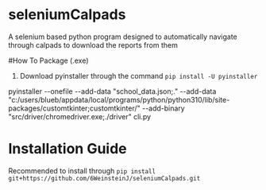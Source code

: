# seleniumCalpads
A selenium based python program designed to automatically navigate through calpads to download the reports from them

#How To Package (.exe)
1. Download pyinstaller through the command `pip install -U pyinstaller`




pyinstaller --onefile --add-data "school_data.json;." --add-data "c:/users/blueb/appdata/local/programs/python/python310/lib/site-packages/customtkinter;customtkinter/" --add-binary "src/driver/chromedriver.exe;./driver" cli.py

# Installation Guide
Recommended to install through `pip install git+https://github.com/6WeinsteinJ/seleniumCalpads.git`
